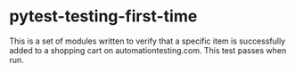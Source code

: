 # pytest-testing-first-time

This is a set of modules written to verify that a specific item is successfully added to a shopping cart on automationtesting.com.
This test passes when run.
